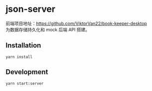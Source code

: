 # json-server

前端项目地址：https://github.com/ViktorVan22/book-keeper-desktop  
为数据存储持久化和 mock 后端 API 搭建。

## Installation

`yarn install`

## Development

`yarn start:server`
